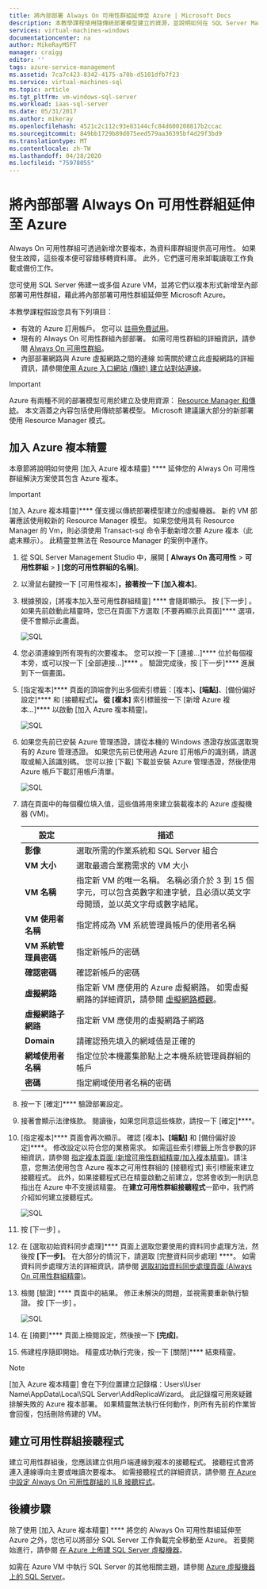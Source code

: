 ```yaml
---
title: 將內部部署 Always On 可用性群組延伸至 Azure | Microsoft Docs
description: 本教學課程使用隨傳統部署模型建立的資源，並說明如何在 SQL Server Management Studio (SSMS) 中使用 [加入複本精靈]，以在 Azure 中加入 Always On 可用性群組複本。
services: virtual-machines-windows
documentationcenter: na
author: MikeRayMSFT
manager: craigg
editor: ''
tags: azure-service-management
ms.assetid: 7ca7c423-8342-4175-a70b-d5101dfb7f23
ms.service: virtual-machines-sql
ms.topic: article
ms.tgt_pltfrm: vm-windows-sql-server
ms.workload: iaas-sql-server
ms.date: 05/31/2017
ms.author: mikeray
ms.openlocfilehash: 4521c2c112c93e83144cfc84d600208817b2ccac
ms.sourcegitcommit: 849bb1729b89d075eed579aa36395bf4d29f3bd9
ms.translationtype: MT
ms.contentlocale: zh-TW
ms.lasthandoff: 04/28/2020
ms.locfileid: "75978055"
---
```

# <a name="extend-on-premises-always-on-availability-groups-to-azure"></a>將內部部署 Always On 可用性群組延伸至 Azure
Always On 可用性群組可透過新增次要複本，為資料庫群組提供高可用性。 如果發生故障，這些複本便可容錯移轉資料庫。 此外，它們還可用來卸載讀取工作負載或備份工作。

您可使用 SQL Server 佈建一或多個 Azure VM，並將它們以複本形式新增至內部部署可用性群組，藉此將內部部署可用性群組延伸至 Microsoft Azure。

本教學課程假設您具有下列項目：

* 有效的 Azure 訂用帳戶。 您可以 [註冊免費試用](https://azure.microsoft.com/pricing/free-trial/)。
* 現有的 Always On 可用性群組內部部署。 如需可用性群組的詳細資訊，請參閱 [Always On 可用性群組](https://msdn.microsoft.com/library/hh510230.aspx)。
* 內部部署網路與 Azure 虛擬網路之間的連線 如需關於建立此虛擬網路的詳細資訊，請參閱[使用 Azure 入口網站 (傳統) 建立站對站連線](../../../vpn-gateway/vpn-gateway-howto-site-to-site-classic-portal.md)。

> [!IMPORTANT] 
> Azure 有兩種不同的部署模型可用於建立及使用資源： [Resource Manager 和傳統](../../../azure-resource-manager/management/deployment-models.md)。 本文涵蓋之內容包括使用傳統部署模型。 Microsoft 建議讓大部分的新部署使用 Resource Manager 模式。

## <a name="add-azure-replica-wizard"></a>加入 Azure 複本精靈
本章節將說明如何使用 [加入 Azure 複本精靈] **** 延伸您的 Always On 可用性群組解決方案使其包含 Azure 複本。

> [!IMPORTANT]
> [加入 Azure 複本精靈]**** 僅支援以傳統部署模型建立的虛擬機器。 新的 VM 部署應該使用較新的 Resource Manager 模型。 如果您使用具有 Resource Manager 的 Vm，則必須使用 Transact-sql 命令手動新增次要 Azure 複本（此處未顯示）。 此精靈並無法在 Resource Manager 的案例中運作。

1. 從 SQL Server Management Studio 中，展開 [ **Always On 高可用性** > **可用性群組** > **] [您的可用性群組的名稱]**。
2. 以滑鼠右鍵按一下 [可用性複本]****，接著按一下 [加入複本]****。
3. 根據預設，[將複本加入至可用性群組精靈] **** 會隨即顯示。 按 [下一步]  。  如果先前啟動此精靈時，您已在頁面下方選取 [不要再顯示此頁面]**** 選項，便不會顯示此畫面。
   
    ![SQL](./media/virtual-machines-windows-classic-sql-onprem-availability/IC742861.png)
4. 您必須連線到所有現有的次要複本。 您可以按一下 [連接...]**** 位於每個複本旁，或可以按一下 [全部連接...]**** 。 驗證完成後，按 [下一步]**** 進展到下一個畫面。
5. [指定複本]**** 頁面的頂端會列出多個索引標籤：[複本]****、[端點]****、[備份偏好設定]**** 和 [接聽程式]****。 從 [複本]**** 索引標籤按一下 [新增 Azure 複本...]****  以啟動 [加入 Azure 複本精靈]。
   
    ![SQL](./media/virtual-machines-windows-classic-sql-onprem-availability/IC742863.png)
6. 如果您先前已安裝 Azure 管理憑證，請從本機的 Windows 憑證存放區選取現有的 Azure 管理憑證。 如果您先前已使用過 Azure 訂用帳戶的識別碼，請選取或輸入該識別碼。 您可以按 [下載] 下載並安裝 Azure 管理憑證，然後使用 Azure 帳戶下載訂用帳戶清單。
   
    ![SQL](./media/virtual-machines-windows-classic-sql-onprem-availability/IC742864.png)
7. 請在頁面中的每個欄位填入值，這些值將用來建立裝載複本的 Azure 虛擬機器 (VM)。
   
   | 設定 | 描述 |
   | --- | --- |
   | **影像** |選取所需的作業系統和 SQL Server 組合 |
   | **VM 大小** |選取最適合業務需求的 VM 大小 |
   | **VM 名稱** |指定新 VM 的唯一名稱。 名稱必須介於 3 到 15 個字元，可以包含英數字和連字號，且必須以英文字母開頭，並以英文字母或數字結尾。 |
   | **VM 使用者名稱** |指定將成為 VM 系統管理員帳戶的使用者名稱 |
   | **VM 系統管理員密碼** |指定新帳戶的密碼 |
   | **確認密碼** |確認新帳戶的密碼 |
   | **虛擬網路** |指定新 VM 應使用的 Azure 虛擬網路。 如需虛擬網路的詳細資訊，請參閱 [虛擬網路概觀](../../../virtual-network/virtual-networks-overview.md)。 |
   | **虛擬網路子網路** |指定新 VM 應使用的虛擬網路子網路 |
   | **Domain** |請確認預先填入的網域值是正確的 |
   | **網域使用者名稱** |指定位於本機叢集節點上之本機系統管理員群組的帳戶 |
   | **密碼** |指定網域使用者名稱的密碼 |
8. 按一下 [確定]**** 驗證部署設定。
9. 接著會顯示法律條款。 閱讀後，如果您同意這些條款，請按一下 [確定]****。
10. [指定複本]**** 頁面會再次顯示。 確認 [複本]****、[端點]**** 和 [備份偏好設定]****。 修改設定以符合您的業務需求。  如需這些索引標籤上所含參數的詳細資訊，請參閱 [指定複本頁面 (新增可用性群組精靈/加入複本精靈)](https://msdn.microsoft.com/library/hh213088.aspx)。請注意，您無法使用包含 Azure 複本之可用性群組的 [接聽程式] 索引標籤來建立接聽程式。 此外，如果接聽程式已在精靈啟動之前建立，您將會收到一則訊息指出在 Azure 中不支援該精靈。 在**建立可用性群組接聽程式**一節中，我們將介紹如何建立接聽程式。
    
     ![SQL](./media/virtual-machines-windows-classic-sql-onprem-availability/IC742865.png)
11. 按 [下一步]  。
12. 在 [選取初始資料同步處理]**** 頁面上選取您要使用的資料同步處理方法，然後按 **[下一步]**。 在大部分的情況下，請選取 [完整資料同步處理] ****。 如需資料同步處理方法的詳細資訊，請參閱 [選取初始資料同步處理頁面 (Always On 可用性群組精靈)](https://msdn.microsoft.com/library/hh231021.aspx)。
13. 檢閱 [驗證] **** 頁面中的結果。 修正未解決的問題，並視需要重新執行驗證。 按 [下一步]  。
    
     ![SQL](./media/virtual-machines-windows-classic-sql-onprem-availability/IC742866.png)
14. 在 [摘要]**** 頁面上檢閱設定，然後按一下 **[完成]**。
15. 佈建程序隨即開始。 精靈成功執行完後，按一下 [關閉]**** 結束精靈。

> [!NOTE]
> [加入 Azure 複本精靈] 會在下列位置建立記錄檔：Users\User Name\AppData\Local\SQL Server\AddReplicaWizard。 此記錄檔可用來疑難排解失敗的 Azure 複本部署。 如果精靈無法執行任何動作，則所有先前的作業皆會回復，包括刪除佈建的 VM。
> 
> 

## <a name="create-an-availability-group-listener"></a>建立可用性群組接聽程式
建立可用性群組後，您應該建立供用戶端連線到複本的接聽程式。 接聽程式會將連入連線導向主要或唯讀次要複本。 如需接聽程式的詳細資訊，請參閱 [在 Azure 中設定 Always On 可用性群組的 ILB 接聽程式](../classic/ps-sql-int-listener.md)。

## <a name="next-steps"></a>後續步驟
除了使用 [加入 Azure 複本精靈] **** 將您的 Always On 可用性群組延伸至 Azure 之外，您也可以將部分 SQL Server 工作負載完全移動至 Azure。 若要開始進行，請參閱 [在 Azure 上佈建 SQL Server 虛擬機器](../sql/virtual-machines-windows-portal-sql-server-provision.md)。

如需在 Azure VM 中執行 SQL Server 的其他相關主題，請參閱 [Azure 虛擬機器上的 SQL Server](../sql/virtual-machines-windows-sql-server-iaas-overview.md)。

